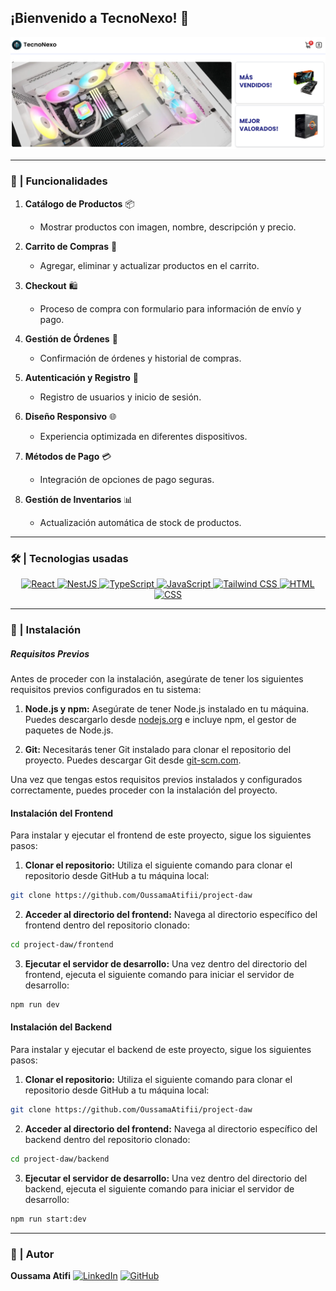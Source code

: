 ## ¡Bienvenido a TecnoNexo! :wave:

![alt text](./frontend/src/assets/title-image.png)

---
### 🎨 | Funcionalidades
1. **Catálogo de Productos** 📦
   - Mostrar productos con imagen, nombre, descripción y precio.

2. **Carrito de Compras** 🛒
   - Agregar, eliminar y actualizar productos en el carrito.

3. **Checkout** 🛍️
   - Proceso de compra con formulario para información de envío y pago.

4. **Gestión de Órdenes** 📝
   - Confirmación de órdenes y historial de compras.

5. **Autenticación y Registro** 🔐
   - Registro de usuarios y inicio de sesión.

6. **Diseño Responsivo** 🌐
   - Experiencia optimizada en diferentes dispositivos.

7. **Métodos de Pago** 💳
   - Integración de opciones de pago seguras.

8. **Gestión de Inventarios** 📊
   - Actualización automática de stock de productos.

---

### 🛠️ | Tecnologias usadas

<p align="center">
  <a href="https://reactjs.org">
    <img src="https://img.shields.io/badge/react-%2361DAFB.svg?style=for-the-badge&logo=react&logoColor=white" alt="React"></a><a href="https://nestjs.com">
    <img src="https://img.shields.io/badge/nestjs-%23E0234E.svg?style=for-the-badge&logo=nestjs&logoColor=white" alt="NestJS"></a><a href="https://www.typescriptlang.org">
    <img src="https://img.shields.io/badge/typescript-%23007ACC.svg?style=for-the-badge&logo=typescript&logoColor=white" alt="TypeScript"></a><a href="https://developer.mozilla.org/en-US/docs/Web/JavaScript">
    <img src="https://img.shields.io/badge/javascript-%23323330.svg?style=for-the-badge&logo=javascript&logoColor=%23F7DF1E" alt="JavaScript"></a><a href="https://tailwindcss.com">
    <img src="https://img.shields.io/badge/tailwindcss-%2338B2AC.svg?style=for-the-badge&logo=tailwind-css&logoColor=white" alt="Tailwind CSS"></a><a href="https://developer.mozilla.org/en-US/docs/Web/Guide/HTML/HTML5">
    <img src="https://img.shields.io/badge/html5-%23E34F26.svg?style=for-the-badge&logo=html5&logoColor=white" alt="HTML"></a><a href="https://www.w3.org/Style/CSS/Overview.en.html">
    <img src="https://img.shields.io/badge/CSS-%233573B2.svg?style=for-the-badge&logo=css3&logoColor=white" alt="CSS"></a>
</p>

---

### :rocket: | Instalación
  ##### Requisitos Previos

Antes de proceder con la instalación, asegúrate de tener los siguientes requisitos previos configurados en tu sistema:

1. **Node.js y npm:** Asegúrate de tener Node.js instalado en tu máquina. Puedes descargarlo desde [nodejs.org](https://nodejs.org/) e incluye npm, el gestor de paquetes de Node.js.

2. **Git:** Necesitarás tener Git instalado para clonar el repositorio del proyecto. Puedes descargar Git desde [git-scm.com](https://git-scm.com/).

Una vez que tengas estos requisitos previos instalados y configurados correctamente, puedes proceder con la instalación del proyecto.

#### Instalación del Frontend

Para instalar y ejecutar el frontend de este proyecto, sigue los siguientes pasos:

1. **Clonar el repositorio:** Utiliza el siguiente comando para clonar el repositorio desde GitHub a tu máquina local:
  ```bash
  git clone https://github.com/OussamaAtifii/project-daw
  ```

2.  **Acceder al directorio del frontend:** Navega al directorio específico del frontend dentro del repositorio clonado:
```bash
cd project-daw/frontend
```
3.  **Ejecutar el servidor de desarrollo:** Una vez dentro del directorio del frontend, ejecuta el siguiente comando para iniciar el servidor de desarrollo:
```bash
npm run dev
```

#### Instalación del Backend

Para instalar y ejecutar el backend de este proyecto, sigue los siguientes pasos:

1. **Clonar el repositorio:** Utiliza el siguiente comando para clonar el repositorio desde GitHub a tu máquina local:
  ```bash
  git clone https://github.com/OussamaAtifii/project-daw
  ```

2.  **Acceder al directorio del frontend:** Navega al directorio específico del backend dentro del repositorio clonado:
```bash
cd project-daw/backend
```

3.  **Ejecutar el servidor de desarrollo:** Una vez dentro del directorio del backend, ejecuta el siguiente comando para iniciar el servidor de desarrollo:
```bash
npm run start:dev
```
--- 
### :bust_in_silhouette: |  Autor

**Oussama Atifi**
[![LinkedIn](https://img.shields.io/badge/LinkedIn-blue?style=flat&logo=linkedin)](www.linkedin.com/in/oussama-atifi) [![GitHub](https://img.shields.io/badge/GitHub-gray?style=flat&logo=github)](https://github.com/OussamaAtifii)






